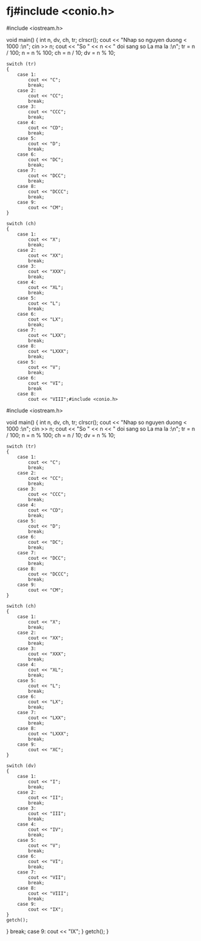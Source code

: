 # fj#include <conio.h>
#include <iostream.h>

void
main()
{
	int n, dv, ch, tr;
	clrscr();
	cout << "Nhap so nguyen duong < 1000 :\n";
	cin >> n;
	cout << "So " << n << " doi sang so La ma la :\n";
	tr = n / 100;
	n = n % 100;
	ch = n / 10;
	dv = n % 10;

	switch (tr)
	{
		case 1:
			cout << "C";
			break;
		case 2:
			cout << "CC";
			break;
		case 3:
			cout << "CCC";
			break;
		case 4:
			cout << "CD";
			break;
		case 5:
			cout << "D";
			break;
		case 6:
			cout << "DC";
			break;
		case 7:
			cout << "DCC";
			break;
		case 8:
			cout << "DCCC";
			break;
		case 9:
			cout << "CM";
	}

	switch (ch)
	{
		case 1:
			cout << "X";
			break;
		case 2:
			cout << "XX";
			break;
		case 3:
			cout << "XXX";
			break;
		case 4:
			cout << "XL";
			break;
		case 5:
			cout << "L";
			break;
		case 6:
			cout << "LX";
			break;
		case 7:
			cout << "LXX";
			break;
		case 8:
			cout << "LXXX";
			break;
		case 5:
			cout << "V";
			break;
		case 6:
			cout << "VI";
			break
		case 8:
			cout << "VIII";#include <conio.h>
#include <iostream.h>

void
main()
{
	int n, dv, ch, tr;
	clrscr();
	cout << "Nhap so nguyen duong < 1000 :\n";
	cin >> n;
	cout << "So " << n << " doi sang so La ma la :\n";
	tr = n / 100;
	n = n % 100;
	ch = n / 10;
	dv = n % 10;

	switch (tr)
	{
		case 1:
			cout << "C";
			break;
		case 2:
			cout << "CC";
			break;
		case 3:
			cout << "CCC";
			break;
		case 4:
			cout << "CD";
			break;
		case 5:
			cout << "D";
			break;
		case 6:
			cout << "DC";
			break;
		case 7:
			cout << "DCC";
			break;
		case 8:
			cout << "DCCC";
			break;
		case 9:
			cout << "CM";
	}

	switch (ch)
	{
		case 1:
			cout << "X";
			break;
		case 2:
			cout << "XX";
			break;
		case 3:
			cout << "XXX";
			break;
		case 4:
			cout << "XL";
			break;
		case 5:
			cout << "L";
			break;
		case 6:
			cout << "LX";
			break;
		case 7:
			cout << "LXX";
			break;
		case 8:
			cout << "LXXX";
			break;
		case 9:
			cout << "XC";
	}

	switch (dv)
	{
		case 1:
			cout << "I";
			break;
		case 2:
			cout << "II";
			break;
		case 3:
			cout << "III";
			break;
		case 4:
			cout << "IV";
			break;
		case 5:
			cout << "V";
			break;
		case 6:
			cout << "VI";
			break;
		case 7:
			cout << "VII";
			break;
		case 8:
			cout << "VIII";
			break;
		case 9:
			cout << "IX";
	}
	getch();
}
			break;
		case 9:
			cout << "IX";
	}
	getch();
}
